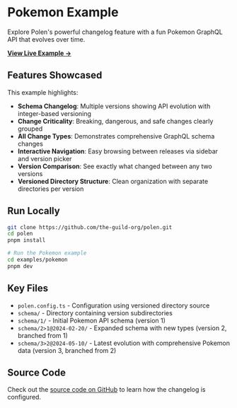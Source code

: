 # Pokemon Example

Explore Polen's powerful changelog feature with a fun Pokemon GraphQL API that evolves over time.

[**View Live Example →**](https://polen.js.org/examples-live/pokemon/)

## Features Showcased

This example highlights:

- **Schema Changelog**: Multiple versions showing API evolution with integer-based versioning
- **Change Criticality**: Breaking, dangerous, and safe changes clearly grouped
- **All Change Types**: Demonstrates comprehensive GraphQL schema changes
- **Interactive Navigation**: Easy browsing between releases via sidebar and version picker
- **Version Comparison**: See exactly what changed between any two versions
- **Versioned Directory Structure**: Clean organization with separate directories per version

## Run Locally

```bash
git clone https://github.com/the-guild-org/polen.git
cd polen
pnpm install

# Run the Pokemon example
cd examples/pokemon
pnpm dev
```

## Key Files

- `polen.config.ts` - Configuration using versioned directory source
- `schema/` - Directory containing version subdirectories
- `schema/1/` - Initial Pokemon API schema (version 1)
- `schema/2>1@2024-02-20/` - Expanded schema with new types (version 2, branched from 1)
- `schema/3>2@2024-05-10/` - Latest evolution with comprehensive Pokemon data (version 3, branched from 2)

## Source Code

Check out the [source code on GitHub](https://github.com/the-guild-org/polen/tree/main/examples/pokemon) to learn how the changelog is configured.
